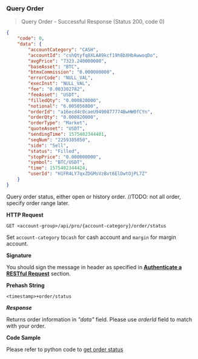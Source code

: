 ###
### Query Order

> Query Order - Successful Response (Status 200, code 0)

```json
{
    "code": 0,
    "data": {
        "accountCategory": "CASH",
        "accountId": "cshQtyfq8XLAA9kcf19h8bXHbAwwoqDo",
        "avgPrice": "7323.240000000",
        "baseAsset": "BTC",
        "btmxCommission": "0.000000000",
        "errorCode": "NULL_VAL",
        "execInst": "NULL_VAL",
        "fee": "0.003302782",
        "feeAsset": "USDT",
        "filledQty": "0.000820000",
        "notional": "6.005056800",
        "orderId": "a16ecd4c0caeU9490877774BwHW0fCYn",
        "orderQty": "0.000820000",
        "orderType": "Market",
        "quoteAsset": "USDT",
        "sendingTime": 1575402344401,
        "seqNum": "2259385850",
        "side": "Sell",
        "status": "Filled",
        "stopPrice": "0.000000000",
        "symbol": "BTC/USDT",
        "time": 1575402344424,
        "userId": "H1FR4LY7qxZDGMsVzBvt6ElDwtOjPL7Z"
    }
} 
```

Query order status, either open or history order. //TODO: not all order, specify order range later.

**HTTP Request**

`GET <account-group>/api/pro/{account-category}/order/status`

Set `account-category` to`cash` for cash account and `margin` for margin account. 

**Signature**

You should sign the message in header as specified in [**Authenticate a RESTful Request**](#sign-request) section.

**Prehash String**

`<timestamp>+order/status`

***Response***

Returns order information in *"data"* field. Please use *orderId* field to match with your order.

**Code Sample**

Please refer to python code to [get order status](https://github.com/bitmax-exchange/bitmax-pro-api-demo/blob/master/python/query_order.py)
